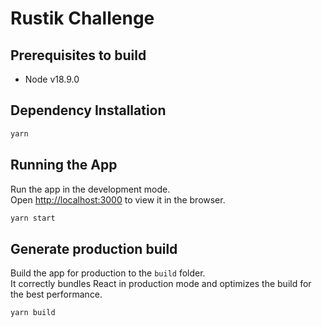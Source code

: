 # Rustik Challenge

## Prerequisites to build

- Node v18.9.0

## Dependency Installation

```bash
yarn
```


## Running the App

Run the app in the development mode.\
Open [http://localhost:3000](http://localhost:3000) to view it in the browser.

```bash
yarn start
```

## Generate production build

Build the app for production to the `build` folder.\
It correctly bundles React in production mode and optimizes the build for the best performance.

```bash
yarn build
```
